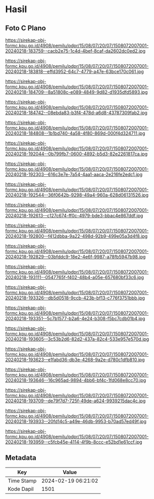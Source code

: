 # Hasil

## Foto C Plano

https://sirekap-obj-formc.kpu.go.id/4908/pemilu/pdpr/15/08/07/20/07/1508072007001-20240218-183759--cacb2e75-1c4d-4bef-8caf-da2602dc0ed2.jpg

https://sirekap-obj-formc.kpu.go.id/4908/pemilu/pdpr/15/08/07/20/07/1508072007001-20240218-183818--effd3952-64c7-4779-a47e-63bce170c061.jpg

https://sirekap-obj-formc.kpu.go.id/4908/pemilu/pdpr/15/08/07/20/07/1508072007001-20240218-184709--8a51808c-e089-4849-9d82-d1935dfd5893.jpg

https://sirekap-obj-formc.kpu.go.id/4908/pemilu/pdpr/15/08/07/20/07/1508072007001-20240218-184742--08ebda83-b3f4-478d-a6d8-43787309fab2.jpg

https://sirekap-obj-formc.kpu.go.id/4908/pemilu/pdpr/15/08/07/20/07/1508072007001-20240218-184808--1b1bd740-4a58-4f80-869d-000f4d324711.jpg

https://sirekap-obj-formc.kpu.go.id/4908/pemilu/pdpr/15/08/07/20/07/1508072007001-20240218-192044--0b799fb7-0600-4892-b5d3-82e2261817ca.jpg

https://sirekap-obj-formc.kpu.go.id/4908/pemilu/pdpr/15/08/07/20/07/1508072007001-20240218-192303--616c3e7e-7a54-4aa1-aaca-2e216fe2edc1.jpg

https://sirekap-obj-formc.kpu.go.id/4908/pemilu/pdpr/15/08/07/20/07/1508072007001-20240218-192544--36f0642b-9298-49a4-960a-628d06131526.jpg

https://sirekap-obj-formc.kpu.go.id/4908/pemilu/pdpr/15/08/07/20/07/1508072007001-20240218-192613--c127c674-ff0c-4979-bde3-bbac4e867ddf.jpg

https://sirekap-obj-formc.kpu.go.id/4908/pemilu/pdpr/15/08/07/20/07/1508072007001-20240218-192800--f412dbba-9a22-498d-92b9-499e05a3d4f8.jpg

https://sirekap-obj-formc.kpu.go.id/4908/pemilu/pdpr/15/08/07/20/07/1508072007001-20240218-192829--03bfddc9-18e2-4e6f-9987-a78fb5947b98.jpg

https://sirekap-obj-formc.kpu.go.id/4908/pemilu/pdpr/15/08/07/20/07/1508072007001-20240218-193111--0547765f-f402-48b4-a05e-657680bf33c6.jpg

https://sirekap-obj-formc.kpu.go.id/4908/pemilu/pdpr/15/08/07/20/07/1508072007001-20240218-193326--db5d0518-9ccb-423b-bf13-c776f3751bbb.jpg

https://sirekap-obj-formc.kpu.go.id/4908/pemilu/pdpr/15/08/07/20/07/1508072007001-20240218-193351--5c7b1577-b2a6-4e24-b308-f5bc7cdb01b4.jpg

https://sirekap-obj-formc.kpu.go.id/4908/pemilu/pdpr/15/08/07/20/07/1508072007001-20240218-193605--3c53b2d6-82d2-437a-82c4-533e957e570d.jpg

https://sirekap-obj-formc.kpu.go.id/4908/pemilu/pdpr/15/08/07/20/07/1508072007001-20240218-193623--e1fabd36-db3e-4268-9a2e-d780c1dfb810.jpg

https://sirekap-obj-formc.kpu.go.id/4908/pemilu/pdpr/15/08/07/20/07/1508072007001-20240218-193646--16c965ad-9894-4bb6-bf4c-1fd068e8cc70.jpg

https://sirekap-obj-formc.kpu.go.id/4908/pemilu/pdpr/15/08/07/20/07/1508072007001-20240218-193709--de79f7d7-725f-49de-a624-9939215dac4c.jpg

https://sirekap-obj-formc.kpu.go.id/4908/pemilu/pdpr/15/08/07/20/07/1508072007001-20240218-193933--20fd14c5-a49e-46db-9953-b70ad57ed49f.jpg

https://sirekap-obj-formc.kpu.go.id/4908/pemilu/pdpr/15/08/07/20/07/1508072007001-20240218-193959--c5fcb45e-4114-4f9b-8ccc-e52bd1e61ccf.jpg


## Metadata

| Key        | Value               |
| ---------- | ------------------- |
| Time Stamp | 2024-02-19 06:21:02 |
| Kode Dapil | 1501                |



